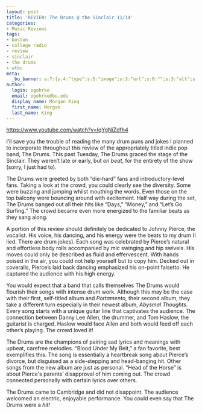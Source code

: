 ```yaml
---
layout: post
title: 'REVIEW: The Drums @ the Sinclair 11/14'
categories:
- Music Reviews
tags:
- boston
- college radio
- review
- sinclair
- the drums
- wtbu
meta:
  _bu_banner: a:7:{s:4:"type";s:5:"image";s:3:"url";s:0:"";s:3:"alt";s:0:"";s:7:"post_id";s:0:"";s:4:"html";s:0:"";s:8:"position";s:12:"contentWidth";s:7:"caption";s:0:"";}
author:
  login: ogehrke
  email: ogehrke@bu.edu
  display_name: Morgan King
  first_name: Morgan
  last_name: King
---
```

https://www.youtube.com/watch?v=IqYgNiZdfh4

I’ll save you the trouble of reading the many drum puns and jokes I planned to incorporate throughout this review of the appropriately titled indie pop band, The Drums. This past Tuesday, The Drums graced the stage of the Sinclair. They weren’t late or early, but _on beat_, for the entirety of the show (sorry, I just had to).

The Drums were greeted by both “die-hard” fans and introductory-level fans. Taking a look at the crowd, you could clearly see the diversity. Some were buzzing and jumping whilst mouthing the words. Even those on the top balcony were bouncing around with excitement. Half way during the set, The Drums banged out all their hits like “Days,” “Money,” and “Let’s Go Surfing.” The crowd became even more energized to the familiar beats as they sang along.

A portion of this review should definitely be dedicated to Johnny Pierce, the vocalist. His voice, his dancing, and his energy were the beats to my drum (I lied. There are drum jokes). Each song was celebrated by Pierce’s natural and effortless body rolls accompanied by mic swinging and hip swivels. His moves could only be described as fluid and effervescent. With hands poised in the air, you could not help yourself but to copy him. Decked out in coveralls, Pierce’s laid back dancing emphasized his on-point falsetto. He captured the audience with his high energy.

You would expect that a band that calls themselves The Drums would flourish their songs with intense drum work. Although this may be the case with their first, self-titled album and _Portamento,_ their second album, they take a different turn especially in their newest album, _Abysmal Thoughts_. Every song starts with a unique guitar line that captivates the audience. The connection between Danny Lee Allen, the drummer, and Tom Haslow, the guitarist is charged. Haslow would face Allen and both would feed off each other’s playing. The crowd loved it!

The Drums are the champions of pairing sad lyrics and meanings with upbeat, carefree melodies. “Blood Under My Belt,” a fan favorite, best exemplifies this. The song is essentially a heartbreak song about Pierce’s divorce, but disguised as a side-stepping and head-banging hit. Other songs from the new album are just as personal. “Head of the Horse” is about Pierce's parents’ disapproval of him coming out. The crowd connected personally with certain lyrics over others.

The Drums came to Cambridge and did not disappoint. The audience welcomed an electric, enjoyable performance. You could even say that The Drums were a _hit!_